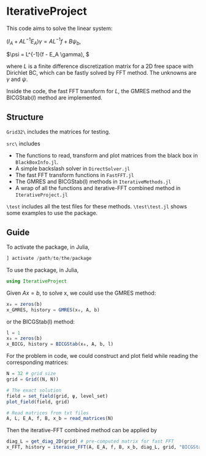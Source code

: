# IterativeProject

This code aims to solve the linear system:

$(I_A + AL^{-1}E_A)\gamma = AL^{-1}f + B\psi_b,$

 $\psi = L^{-1}(f - E_A \gamma),
$

where $L$ is a finite difference discretization matrix for a 2D free space with Dirichlet BC, which can be fastly solved by FFT method. The unknowns are $\gamma$ and $\psi$.

Inside the code, the fast FFT transform for $L$, the GMRES method and the BICGStab($l$) method are implemented.

## Structure

`Grid32\` includes the matrices for testing.

`src\` includes

- The functions to read, transform and plot matrices from the black box in `BlackBoxInfo.jl`.
- A simple backslash solver in `DirectSolver.jl`
- The fast FFT transform functions in `FastFFT.jl`
- The GMRES and BICGStab(l) methods in `IterativeMethods.jl`
- A wrap of all the functions and iterative-FFT combined method in `IterativeProject.jl`

`\test` includes all the test files for these methods. `\test\test.jl` shows some examples to use the package.

## Guide

To activate the package, in Julia,

```julia
] activate /path/to/the/package
```

To use the package, in Julia,

```julia
using IterativeProject
```

Given $Ax = b$, to solve x, we could use the GMRES method:

```julia
x₀ = zeros(b)
x_GMRES, history = GMRES(x₀, A, b)
```

or the BICGStab(l) method:

```julia
l = 1 
x₀ = zeros(b)
x_BICG, history = BICGStab(x₀, A, b, l)
```

For the problem in code, we could construct and plot field while reading the corresponding matrices:

```julia
N = 32 # grid size
grid = Grid((N, N))

# The exact solution
field = set_field(grid, ψ, level_set)
plot_field(field, grid)

# Read matrices from txt files
A, L, E_A, f, B, x_b = read_matrices(N)
```

Then the iterative-FFT combined method can be applied by

```julia
diag_L = get_diag_2D(grid) # pre-computed matrix for fast FFT
x_FFT, history = iteraive_FFT(A, E_A, f, B, x_b, diag_L, grid, "BICGStab", l = 1)
```
